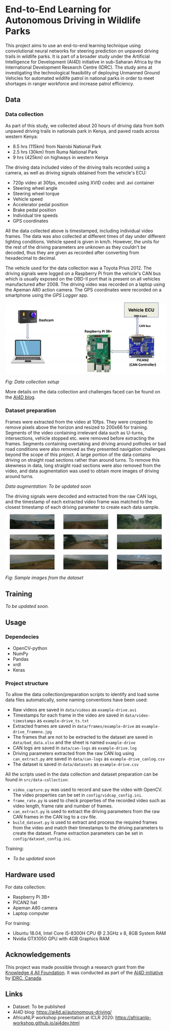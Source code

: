 # End-to-End Learning for Autonomous Driving in Wildlife Parks
This project aims to use an end-to-end learning technique using convolutional neural networks for steering prediction on
unpaved driving trails in wildlife parks. It is part of a broader study under the Artificial Intelligence for 
Development (AI4D) initiative in sub-Saharan Africa by the International Development Research Centre (IDRC). The study
aims at investigating the technological feasibility of deploying Unmanned Ground Vehicles for automated wildlife patrol
in national parks in order to meet shortages in ranger workforce and increase patrol efficiency.

## Data
### Data collection
As part of this study, we collected about 20 hours of driving data from both unpaved driving trails in nationals park in
Kenya, and paved roads across western Kenya:
* 8.5 hrs (115km) from Nairobi National Park
* 2.5 hrs (30km) from Ruma National Park
* 9 hrs (425km) on highways in western Kenya

The driving data included video of the driving trails recorded using a camera, as well as driving signals obtained
from the vehicle's ECU:
* 720p video at 30fps, encoded using XVID codec and .avi container
* Steering wheel angle
* Steering wheel torque
* Vehicle speed
* Accelerator pedal position
* Brake pedal position
* Individual tire speeds
* GPS coordinates

All the data collected above is timestamped, including individual video frames. The data was also collected at different
times of day under different lighting conditions. Vehicle speed is given in km/h. However, the units for the rest of the
driving parameters are unknown as they couldn't be decoded, thus they are given as recorded after converting from
hexadecimal to decimal.

The vehicle used for the data collection was a Toyota Prius 2012. The driving signals were logged on a Raspberry Pi
from the vehicle's CAN bus which is usually exposed on the OBD-II port that is present on all vehicles manufactured
after 2008. The driving video was recorded on a laptop using the Apeman A80 action camera. The GPS coordinates
were recorded on a smartphone using the *GPS Logger* app.

![Data collection setup](images/data-collection-setup.png?raw=true)

*Fig: Data collection setup*

More details on the data collection and challenges faced can be found on the [AI4D blog](https://ai4d.ai/autonomous-driving/).

### Dataset preparation
Frames were extracted from the video at 10fps. They were cropped to remove pixels above the horizon and resized to
200x66 for training. Segments of the video containing irrelevant data such as U-turns, intersections, vehicle stopped 
etc. were removed before extracting the frames. Segments containing overtaking and driving around potholes or bad road 
conditions were also removed as they presented navigation challenges beyond the scope of this project. A large portion 
of the data contains driving on straight road sections rather than around turns. To remove this skewness in data, long 
straight road sections were also removed from the video, and data augmentation was used to obtain more images of driving
around turns.

*Data augmentation: To be updated soon*

The driving signals were decoded and extracted from the raw CAN logs, and the timestamp of each extracted video frame 
was matched to the closest timestamp of each driving parameter to create each data sample.

![sample image 1](images/sampleimg1.png?raw=true)

![sample image 2](images/sampleimg2.png?raw=true)

![sample image 3](images/sampleimg3.png?raw=true)

*Fig: Sample images from the dataset*

## Training
*To be updated soon.*

## Usage
### Dependecies
* OpenCV-python
* NumPy
* Pandas
* xrdl
* Keras

### Project structure
To allow the data collection/preparation scripts to identify and load some data files automatically, some naming 
conventions have been used:
* Raw videos are saved in `data/videos` as `example-drive.avi`
* Timestamps for each frame in the video are saved in `data/video-timestamps` as `example-drive_ts.txt`
* Extracted frames are saved in `data/frames/example-drive` as `example-drive_frameno.jpg`
* The frames that are not to be extracted to the dataset are saved in `data/bad_data.xlsx` and the sheet is named 
`example-drive`
* CAN logs are saved in `data/can-logs` as `example-drive.log`
* Driving parameters extracted from the raw CAN log using `can_extract.py` are saved in `data/can-logs` as 
`example-drive_canlog.csv`
* The dataset is saved in `data/datasets` as `example-drive.csv`

All the scripts used in the data collection and dataset preparation can be found in `src/data-collection`:
* `video_capture.py` was used to record and save the video with OpenCV. The video properties can be set in 
`config/vidcap_config.ini`.
* `frame_rate.py` is used to check properties of the recorded video such as video length, frame rate and number of frames.
* `can_extract.py` is used to extract the driving parameters from the raw CAN frames in the CAN log to a csv file.
* `build_dataset.py` is used to extract and process the required frames from the video and match their timestamps to the
driving parameters to create the dataset. Frame extraction parameters can be set in `config/dataset_config.ini`.

Training:
* *To be updated soon*

## Hardware used
For data collection:
* Raspberry Pi 3B+
* PiCAN2 hat
* Apeman A80 camera
* Laptop computer

For training:
* Ubuntu 18.04, Intel Core i5-8300H CPU @ 2.3GHz x 8, 8GB System RAM
* Nvidia GTX1050 GPU with 4GB Graphics RAM

## Acknowledgements
This project was made possible through a research grant from the [Knowledge 4 All Foundation](https://www.k4all.org/).
It was conducted as part of the [AI4D initiative](https://ai4d.ai/) by [IDRC, Canada](https://www.idrc.ca/).

## Links
* Dataset: To be published
* AI4D blog: https://ai4d.ai/autonomous-driving/
* AfricaNLP workshop presentation at ICLR 2020: https://africanlp-workshop.github.io/ai4dev.html
